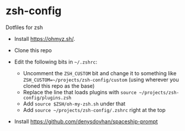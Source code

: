 # zsh-config
Dotfiles for zsh

- Install https://ohmyz.sh/.
- Clone this repo
- Edit the following bits in `~/.zshrc`:
  - Uncomment the `ZSH_CUSTOM` bit and change it to something like `ZSH_CUSTOM=~/projects/zsh-config/custom` (using wherever you cloned this repo as the base)
  - Replace the line that loads plugins with `source ~/projects/zsh-config/plugins.zsh`
  - Add `source $ZSH/oh-my-zsh.sh` under that
  - Add `source ~/projects/zsh-config/.zshrc` right at the top

- Install https://github.com/denysdovhan/spaceship-prompt

